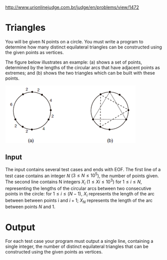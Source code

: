 http://www.urionlinejudge.com.br/judge/en/problems/view/1472

# Triangles

You will be given N points on a circle. You must write a program to determine
how many distinct equilateral triangles can be constructed using the given
points as vertices.

The figure below illustrates an example: (a) shows a set of points, determined
by the lengths of the circular arcs that have adjacent points as extremes; and
(b) shows the two triangles which can be built with these points.

![](imgs/UOJ_1472.png)
## Input

The input contains several test cases and ends with EOF. The first line of a
test case contains an integer $N$ ($3 \leq N \leq 10^5$), the number of points
given. The second line contains N integers $X_i$ ($1 \leq Xi \leq 10^3$) for
$1 \leq i \leq N$, representing the lengths of the circular arcs between two
consecutive points in the circle: for $1 \leq i \leq (N − 1)$, $X_i$
represents the length of the arc between between points i and $i + 1$; $X_N$
represents the length of the arc between points $N$ and 1.

# Output

For each test case your program must output a single line, containing a single
integer, the number of distinct equilateral triangles that can be constructed
using the given points as vertices.

